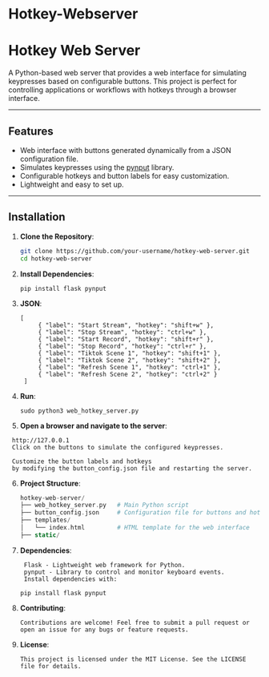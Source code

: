 # Hotkey-Webserver
 
# Hotkey Web Server

A Python-based web server that provides a web interface for simulating keypresses based on configurable buttons. This project is perfect for controlling applications or workflows with hotkeys through a browser interface.

---

## Features
- Web interface with buttons generated dynamically from a JSON configuration file.
- Simulates keypresses using the [pynput](https://pypi.org/project/pynput/) library.
- Configurable hotkeys and button labels for easy customization.
- Lightweight and easy to set up.

---

## Installation

1. **Clone the Repository**:
   ```bash
   git clone https://github.com/your-username/hotkey-web-server.git
   cd hotkey-web-server
    ```


3. **Install Dependencies**:
   ```
   pip install flask pynput
    ```

4. **JSON**:
   ```
   [
        { "label": "Start Stream", "hotkey": "shift+w" },
        { "label": "Stop Stream", "hotkey": "ctrl+w" },
        { "label": "Start Record", "hotkey": "shift+r" },
        { "label": "Stop Record", "hotkey": "ctrl+r" },
        { "label": "Tiktok Scene 1", "hotkey": "shift+1" },
        { "label": "Tiktok Scene 2", "hotkey": "shift+2" },
        { "label": "Refresh Scene 1", "hotkey": "ctrl+1" },
        { "label": "Refresh Scene 2", "hotkey": "ctrl+2" }
    ]

    ```


4. **Run**:
   ```
   sudo python3 web_hotkey_server.py
    ```
 5. **Open a browser and navigate to the server**:
   ```
    http://127.0.0.1
    Click on the buttons to simulate the configured keypresses.

    Customize the button labels and hotkeys
    by modifying the button_config.json file and restarting the server.
   ```


6. **Project Structure**:
    ```php
    hotkey-web-server/
    ├── web_hotkey_server.py   # Main Python script
    ├── button_config.json     # Configuration file for buttons and hotkeys
    ├── templates/
    │   └── index.html         # HTML template for the web interface
    ├── static/           
    ```

7. **Dependencies**:
   ```
    Flask - Lightweight web framework for Python.
    pynput - Library to control and monitor keyboard events.
    Install dependencies with:
    ```

    ```
    pip install flask pynput
    ```

 8. **Contributing**:
    ```
    Contributions are welcome! Feel free to submit a pull request or open an issue for any bugs or feature requests.
    ```

 9. **License**:
    ```
    This project is licensed under the MIT License. See the LICENSE file for details.
    ```

